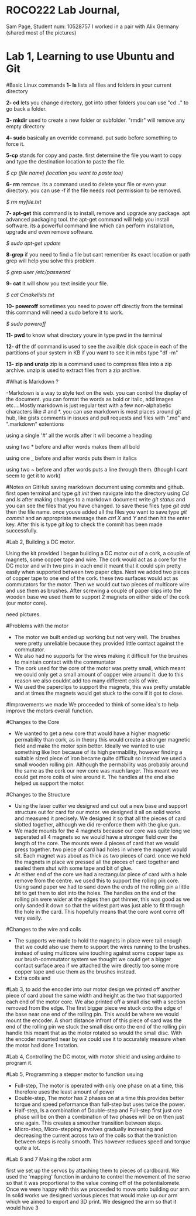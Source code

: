 # ROCO222 Lab Journal, 
Sam Page, Student num: 10528757
I worked in a pair with Alix Germany (shared most of the pictures)

# Lab 1, Learning to use Ubuntu and Git

#Basic Linux commands
**1- ls**
lists all files and folders in your current directory

**2- cd**
lets you change directory, got into other folders you can use "cd .." to go back a folder.

**3- mkdir** 
used to create a new folder or subfolder. "rmdir" will remove any empty directory

**4- sudo**
basically an override command. put sudo before something to force it.

**5-cp**
stands for copy and paste. first determine the file you want to copy and type the destination location to paste the file.

_$ cp (file name) (location you want to paste too)_

**6- rm**
remove. its a command used to delete your file or even your directory. you can use -f if the file needs root permission to be removed. 

_$ rm myfile.txt_

**7- apt-get**
this command is to install, remove and upgrade any package. apt advanced packaging tool. the 
apt-get command will help you install software. its a powerful command line which can perform installation, upgrade and even remove software.

_$ sudo apt-get update_

**8-grep**
if you need to find a file but cant remember its exact location or path grep will help you solve this problem.

_$ grep user /etc/password_

**9- cat**
it will show you text inside your file.

_$ cat Cmakelists.txt_

**10- poweroff**
sometimes you need to power off directly from the terminal this command will need a sudo before it to work.

_$ sudo poweroff_

**11- pwd** 
to know what directory youre in type pwd in the terminal

**12- df**
the df command is used to see the availble disk space in each of the partitions of your system in KB if you want to see it in mbs type "df -m"

**13- zip and unzip**
zip is a command used to compress files into a zip archive. unzip is used to extract files from a zip archive.


#What is Markdown ?

-Markdown is a way to style text on the web. you can control the display of the document. you can format the words as bold or italic, add images etc....Mostly markdown is just regular text with a few non-alphabetic characters like # and *. you can use markdown is most places around git hub, like gists comments in issues and pull requests and files with ".md" and ".markdown" extentions

using a single '#' all the words after it will become a heading

using two * before and after words makes them all bold

using one _ before and after words puts them in italics

using two ~ before and after words puts a line through them. (though I cant seem to get it to work)


#Notes on GitHub
saving markdown document using commits and github.
first open terminal and type  _git init_ then navigate into the directory using _Cd_ and _ls_ after making changes to a markdown document  write _git status_ and you can see the files that you have changed. to save these files type _git add_ then the file name. once youve added all the files you want to save type _git commit_ and an appropriate message then _ctrl X_ and _Y_ and then hit the enter key. After this is type _git log_ to check the commit has been made successfully.

#Lab 2, Building a DC motor.

Using the kit provided I began building a DC motor out of a cork, a couple of magnets, some copper tape and wire. The cork would act as a core for the DC motor and with two pins in each end it meant that it could spin pretty easily when supported between two paper clips. Next we added two pieces of copper tape to one end of the cork. these two surfaces would act as commutators for the motor. Then we would cut two pieces of multicore wire and use them as brushes. After screwing a couple of paper clips into the wooden base we used them to support 2 magnets on either side of the cork (our motor core). 

need pictures.

#Problems with the motor
- The motor we built ended up working but not very well. The brushes were pretty unreliable because they provided little contact against the commutator.
- We also had no supports for the wires making it difficult for the brushes to maintain contact with the communtator
- The cork used for the core of the motor was pretty small, which meant we could only get a small amount of copper wire around it. due to this reason we also couldnt add too many different coils of wire.
- We used the paperclips to support the magnets, this was pretty unstable and at times the magnets would get stuck to the core if it got to close.

#Improvements we made
We proceeded to think of some idea's to help improve the motors overall function. 

#Changes to the Core
- We wanted to get a new core that would have a higher magnetic permability than cork, as in theory this would create a stronger magnetic field and make the motor spin better. Ideally we wanted to use something like Iron because of its high permability, however finding a suitable sized piece of iron became quite difficult so instead we used a small wooden rolling pin. Although the permability was probably around the same as the cork our new core was much larger. This meant we could get more coils of wire around it. The handles at the end also helped us support the motor.

#Changes to the Structure
- Using the laser cutter we designed and cut out a new base and support structure out for card for our motor. we designed it all on solid works and measured it precisely. We designed it so that all the pieces of card slotted together, although we did re-enforce them with the glue gun.
- We made mounts for the 4 magnets because our core was quite long we seperated all 4 magnets so we would have a stronger field over the length of the core. The mounts were 4 pieces of card that we would press together. two piece of card had holes in where the magnet would sit. Each magnet was about as thick as two pieces of card. once we held the magnets in place we pressed all the pieces of card together and sealed them shut with some tape and bit of glue.
- At either end of the core we had a rectangular piece of card with a hole remove from the centre. we used this to support the rolling pin core. Using sand paper we had to sand down the ends of the rolling pin a little bit to get them to slot into the holes. The handles on the end of the rolling pin were wider at the edges then got thinner, this was good as we only sanded it down so that the widest part was just able to fit through the hole in the card. This hopefully means that the core wont come off very easily.
  
#Changes to the wire and coils
- The supports we made to hold the magnets in place were tall enough that we could also use them to support the wires running to the brushes. instead of using multicore wire touching against some copper tape as our brush-commutator system we thought we could get a bigger contact surface area if we attached the wire directly too some more copper tape and use them as the brushes instead.
- Extra coils and 

#Lab 3,
to add the encoder into our motor design we printed off another piece of card about the same width and height as the two that supported each end of the motor core. We also printed off a small disc with a section removed from the edge. The first bigger piece we stuck onto the edge of the base near one end of the rolling pin. This would be where we would mount the encoder. A short distance infront of this piece of card was the end of the rolling pin we stuck the small disc onto the end of the rolling pin handle this meant that as the motor rotated so would the small disc. With the encoder mounted near by we could use it to accurately measure when the motor had done 1 rotation. 

#Lab 4, 
Controlling the DC motor, with motor shield and using arduino to program it.

#Lab 5,
Programming a stepper motor to function usuing 
- Full-step,
The motor is operated with only one phase on at a time, this therefore uses the least amount of power
- Double-step,
The motor has 2 phases on at a time this provides better torque and speed peformance than full-step but uses twice the power. 
- Half-step,
Is a combination of Double-step and Full-step first just one phase will be on then a combination of two phases will be on then just one again. This creates a smoother transition between steps.
- Micro-step,
Micro-stepping involves gradually increasing and decreasing the current across two of the coils so that the tranistion between steps is really smooth. This however reduces speed and torque quite a lot.


#Lab 6 and 7
Making the robot arm

first we set up the servos by attaching them to pieces of cardboard. We used the 'mapping' function in arduino to control the movement of the servo so that it was proportional to the value coming off of the potentialomete. Once we were happy with this we proceeded to move onto building our arm. In solid works we designed various pieces that would make up our arm which we aimed to export and 3D print. We designed the arm so that it would have 3 


















